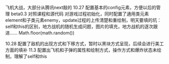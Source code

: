 飞机大战，大部分从腾讯next敲的
10.27 配置基本的config元素，方便以后的管理
beta0.3  对照课程和源代码 对游戏过程初始化，同时配置了通用类元素element和子类元素enemy，update过程的上传清楚和重绘制，明天要填的坑：self和this的区别，地方战机的随机生成问题，图片的填充，地方战机的逐次跟进……
Math.floor(math.random())


10.28 配置了敌机的出现方式和下移方式，暂时以黑块方式呈现，后续会进行美工方面的填补
11.3 配置出飞机和子弹的属性和绘制方式，操作方式和爆炸状态未绘制，理解了self和this